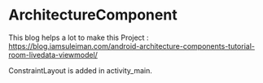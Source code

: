 # ArchitectureComponent
This blog helps a lot to make this Project : https://blog.iamsuleiman.com/android-architecture-components-tutorial-room-livedata-viewmodel/

ConstraintLayout is added in activity_main.
